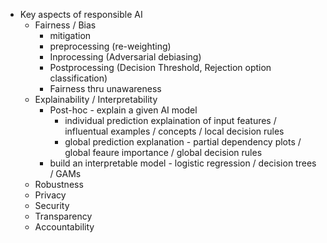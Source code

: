 - Key aspects of responsible AI
  - Fairness / Bias
    -  mitigation
      - preprocessing (re-weighting)
      - Inprocessing (Adversarial debiasing)
      - Postprocessing (Decision Threshold, Rejection option classification)
      - Fairness thru unawareness
  -  Explainability / Interpretability
      -  Post-hoc - explain a given AI model
          - individual prediction explaination of input features / influentual examples / concepts / local decision rules
          - global prediction explanation - partial dependency plots / global feaure importance / global decision rules
      - build an interpretable model - logistic regression / decision trees / GAMs
  -  Robustness
  -  Privacy
  -  Security
  -  Transparency
  -  Accountability
